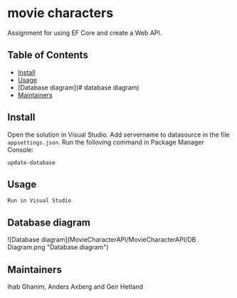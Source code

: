 # movie characters


Assignment for using EF Core and create a Web API.

## Table of Contents

-   [Install](#install)
-   [Usage](#usage)
-   [Database diagram](# database diagram)
-   [Maintainers](#maintainers)


## Install

Open the solution in Visual Studio. Add servername to datasource in the file `appsettings.json`. Run the folloving command in Package Manager Console:


```
update-database
```

## Usage

```
Run in Visual Studio
```

## Database diagram

![Database diagram](MovieCharacterAPI/MovieCharacterAPI/DB Diagram.png "Database diagram")

## Maintainers

Ihab Ghanim, Anders Axberg and Geir Hetland

